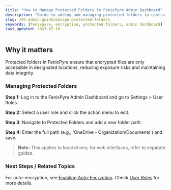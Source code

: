 ```yaml
---
title: "How to Manage Protected Folders in FenixPyre Admin Dashboard"
description: "Guide to adding and managing protected folders to control where encrypted content can be accessed and stored."
slug: /04-admin-guide/manage-protected-folders
keywords: [fenixpyre, encryption, protected folders, admin dashboard]
last_updated: 2023-07-10
---
```


## Why it matters
Protected folders in FenixPyre ensure that encrypted files are only accessible in designated locations, reducing exposure risks and maintaining data integrity.

### Managing Protected Folders
**Step 1:** Log in to the FenixPyre Admin Dashboard and go to Settings > User Roles.

**Step 2:** Select a user role and click the action menu to edit.

**Step 3:** Navigate to Protected Folders and add a new folder path.

**Step 4:** Enter the full path (e.g., 'OneDrive - Organization\Documents') and save.

> **Note:** This applies to local drives; for web interfaces, refer to separate guides.

<!-- IMG:     ./media/04-admin-guide/protected-folders.png | Alt: FenixPyre Admin Dashboard protected folders setup -->

### Next Steps / Related Topics
For auto-encryption, see [Enabling Auto-Encryption](/05-user-guide/enable-auto-encryption). Check [User Roles](/04-admin-guide/user-roles) for more details.